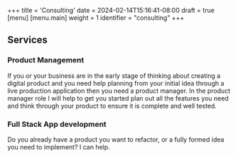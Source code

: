+++
title = 'Consulting'
date = 2024-02-14T15:16:41-08:00
draft = true
[menu]
 [menu.main]
  weight = 1
  identifier = "consulting"
+++

## Services

### Product Management

If you or your business are in the early stage of thinking about creating a digital product and you need help planning from your initial idea through a live production application then you need a product manager. In the product manager role I will help to get you started plan out all the features you need and think through your product to ensure it is complete and well tested.

### Full Stack App development

Do you already have a product you want to refactor, or a fully formed idea you need to implement? I can help.
